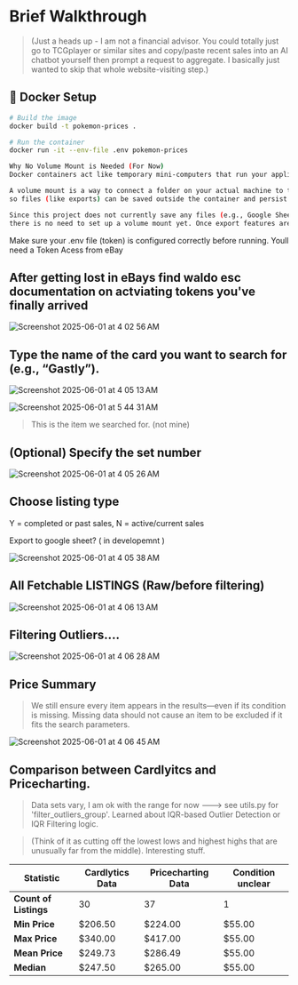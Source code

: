 <h1> Brief Walkthrough</h1>

> (Just a heads up - I am not a financial advisor. You could totally just go to TCGplayer or similar sites and copy/paste recent sales into an AI chatbot yourself then prompt a request to aggregate. I basically just wanted to skip that whole website-visiting step.)

## 🐳 Docker Setup

```bash
# Build the image
docker build -t pokemon-prices .

# Run the container
docker run -it --env-file .env pokemon-prices

Why No Volume Mount is Needed (For Now)
Docker containers act like temporary mini-computers that run your application. Normally, anything saved inside the container is lost once it stops.

A volume mount is a way to connect a folder on your actual machine to the container,
so files (like exports) can be saved outside the container and persist after it closes.

Since this project does not currently save any files (e.g., Google Sheets export is still in development),
there is no need to set up a volume mount yet. Once export features are added, using a volume mount will ensure your data is saved on your local system.

```

Make sure your .env file (token) is configured correctly before running.
Youll need a Token Acess from eBay

<h2> After getting lost in eBays find waldo esc documentation on actviating tokens you've finally arrived </h2>

![Screenshot 2025-06-01 at 4 02 56 AM](https://github.com/user-attachments/assets/971174ca-e9fa-470d-9520-7bb0cb42ca07)

<h2> Type the name of the card you want to search for (e.g., “Gastly”). </h2>

![Screenshot 2025-06-01 at 4 05 13 AM](https://github.com/user-attachments/assets/4f885e32-199d-46a2-a619-c4cf86e210f5)

![Screenshot 2025-06-01 at 5 44 31 AM](https://github.com/user-attachments/assets/20f81411-9b03-4b10-b324-ca84bfc2d3fd)

> This is the item we searched for. (not mine)

<h2>(Optional) Specify the set number </h2>

![Screenshot 2025-06-01 at 4 05 26 AM](https://github.com/user-attachments/assets/4ddfb5cb-1c81-483b-913d-6ae789d3cebe)

<h2>Choose listing type </h2>
Y = completed or past sales,
N = active/current sales

Export to google sheet? ( in developemnt )

![Screenshot 2025-06-01 at 4 05 38 AM](https://github.com/user-attachments/assets/82d9b569-e684-4e6e-a68f-1c700c635a55)

<h2>All Fetchable LISTINGS (Raw/before filtering) </h2>

![Screenshot 2025-06-01 at 4 06 13 AM](https://github.com/user-attachments/assets/a2e0beef-133c-41ca-af42-b2e647104c0b)

<h2>Filtering Outliers.... </h2>

![Screenshot 2025-06-01 at 4 06 28 AM](https://github.com/user-attachments/assets/4d28b217-bfdb-48f7-995c-201e0b0850ea)

<h2>Price Summary</h2>

> We still ensure every item appears in the results—even if its condition is missing. Missing data should not cause an item to be excluded if it fits the search parameters.

![Screenshot 2025-06-01 at 4 06 45 AM](https://github.com/user-attachments/assets/d54d3472-462b-4bab-b809-da0fc40e39db)

<h2>Comparison between Cardlyitcs and Pricecharting. </h2>

> Data sets vary, I am ok with the range for now ---> see utils.py for 'filter_outliers_group'.
> Learned about IQR-based Outlier Detection or IQR Filtering logic.

> (Think of it as cutting off the lowest lows and highest highs that are unusually far from the middle). Interesting stuff.

| Statistic             | Cardlytics Data | Pricecharting Data | Condition unclear |
| --------------------- | --------------- | ------------------ | ----------------- |
| **Count of Listings** | 30              | 37                 | 1                 |
| **Min Price**         | $206.50         | $224.00            | $55.00            |
| **Max Price**         | $340.00         | $417.00            | $55.00            |
| **Mean Price**        | $249.73         | $286.49            | $55.00            |
| **Median**            | $247.50         | $265.00            | $55.00            |
